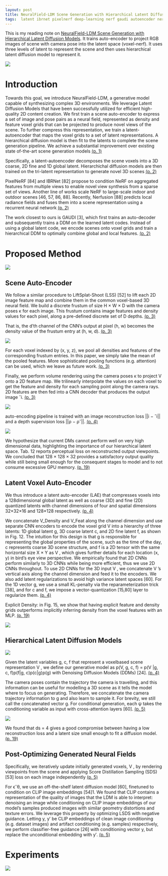 ```yaml
---
layout: post
title: NeuralField-LDM Scene Generation with Hierarchical Latent Diffusion Models
tags:  latent ibrnet pixelnerf deep-learning nerf gaudi autoencoder nerfusion diffusion 3d hierarchical
---
```


This is my reading note on [NeuralField-LDM Scene Generation with Hierarchical Latent Diffusion Models](http://arxiv.org/abs/2304.09787). It trains auto-encoder to project RGB images of scene with camera pose into the latent space (voxel-nerf). It uses three levels of latent to represent the scene and then uses hierarchical latent diffusion model to represent it.

![](https://raw.githubusercontent.com/zhangtemplar/zhangtemplar.github.io/master/uPic/kimNeuralFieldLDMSceneGeneration2023-1-x46-y430.png) 

# Introduction
Towards this goal, we introduce NeuralField-LDM, a generative model capable of synthesizing complex 3D environments. We leverage Latent Diffusion Models that have been successfully utilized for efficient high-quality 2D content creation. We first train a scene auto-encoder to express a set of image and pose pairs as a neural field, represented as density and feature voxel grids that can be projected to produce novel views of the scene. To further compress this representation, we train a latent-autoencoder that maps the voxel grids to a set of latent representations. A hierarchical diffusion model is then fit to the latents to complete the scene generation pipeline.  We achieve a substantial improvement over existing state of-the-art scene generation models [(p. 1)](zotero://open-pdf/library/items/HGQ5H9U2?page=1&annotation=CHDTWI6H)

Specifically, a latent-autoencoder decomposes the scene voxels into a 3D coarse, 2D fine and 1D global latent. Hierarchichal diffusion models are then trained on the tri-latent representation to generate novel 3D scenes [(p. 2)](zotero://open-pdf/library/items/HGQ5H9U2?page=2&annotation=SKK558S9)

PixelNeRF [84] and IBRNet [82] propose to condition NeRF on aggregated features from multiple views to enable novel view synthesis from a sparse set of views. Another line of works scale NeRF to large-scale indoor and outdoor scenes [46, 57, 86, 88].  Recently, Nerfusion [88] predicts local radiance fields and fuses them into a scene representation using a recurrent neural network [(p. 2)](zotero://open-pdf/library/items/HGQ5H9U2?page=2&annotation=UCYKRLAQ)

The work closest to ours is GAUDI [3], which first trains an auto-decoder and subsequently trains a DDM on the learned latent codes. Instead of using a global latent code, we encode scenes onto voxel grids and train a hierarchical DDM to optimally combine global and local features. [(p. 2)](zotero://open-pdf/library/items/HGQ5H9U2?page=2&annotation=Y83LFWV4)

# Proposed Method
![](https://raw.githubusercontent.com/zhangtemplar/zhangtemplar.github.io/master/uPic/kimNeuralFieldLDMSceneGeneration2023-3-x47-y578.png) 

## Scene Auto-Encoder
We follow a similar procedure to LiftSplat-Shoot (LSS) [52] to lift each 2D image feature map and combine them in the common voxel-based 3D neural field. We build a discrete frustum of size H × W × D with the camera poses κ for each image. This frustum contains image features and density values for each pixel, along a pre-defined discrete set of D depths. [(p. 3)](zotero://open-pdf/library/items/HGQ5H9U2?page=3&annotation=6IGY5TZC)

That is, the d’th channel of the CNN’s output at pixel (h, w) becomes the density value of the frustum entry at (h, w, d). [(p. 3)](zotero://open-pdf/library/items/HGQ5H9U2?page=3&annotation=2Z7V73JY)

![](https://raw.githubusercontent.com/zhangtemplar/zhangtemplar.github.io/master/uPic/kimNeuralFieldLDMSceneGeneration2023-3-x331-y381.png) 

For each voxel indexed by (x, y, z), we pool all densities and features of the corresponding frustum entries. In this paper, we simply take the mean of the pooled features. More sophisticated pooling functions (e.g. attention) can be used, which we leave as future work. [(p. 3)](zotero://open-pdf/library/items/HGQ5H9U2?page=3&annotation=E88UY3AV)

Finally, we perform volume rendering using the camera poses κ to project V onto a 2D feature map. We trilinearly interpolate the values on each voxel to get the feature and density for each sampling point along the camera rays. 2D features are then fed into a CNN decoder that produces the output image ˆi. [(p. 3)](zotero://open-pdf/library/items/HGQ5H9U2?page=3&annotation=VZRPE59B)

![](https://raw.githubusercontent.com/zhangtemplar/zhangtemplar.github.io/master/uPic/kimNeuralFieldLDMSceneGeneration2023-4-x47-y553.png) 

auto-encoding pipeline is trained with an image reconstruction loss ||i − ˆi|| and a depth supervision loss ||ρ − ρˆ||. [(p. 4)](zotero://open-pdf/library/items/HGQ5H9U2?page=4&annotation=7BH8AVBI)

![](https://raw.githubusercontent.com/zhangtemplar/zhangtemplar.github.io/master/uPic/kimNeuralFieldLDMSceneGeneration2023-20-x42-y491.png) 

We hypothesize that current DMs cannot perform well on very high dimensional data, highlighting the importance of our hierarchical latent space. Tab. 12 reports perceptual loss on reconstructed output viewpoints. We concluded that 128 × 128 × 32 provides a satisfactory output quality while still being small enough for the consequent stages to model and to not consume excessive GPU memory. [(p. 19)](zotero://open-pdf/library/items/HGQ5H9U2?page=19&annotation=XT4STFRR)

## Latent Voxel Auto-Encoder
We thus introduce a latent auto-encoder (LAE) that compresses voxels into a 128dimensional global latent as well as coarse (3D) and fine (2D) quantized latents with channel dimensions of four and spatial dimensions 32×32×16 and 128×128 respectively. [(p. 4)](zotero://open-pdf/library/items/HGQ5H9U2?page=4&annotation=D5PA7JHI)

We concatenate V_Density and V_Feat along the channel dimension and use separate CNN encoders to encode the voxel grid V into a hierarchy of three latents: 1D global latent g, 3D coarse latent c, and 2D fine latent f, as shown in Fig. 12. The intuition for this design is that g is responsible for representing the global properties of the scene, such as the time of the day, c represents coarse 3D scene structure, and f is a 2D tensor with the same horizontal size X × Y as V , which gives further details for each location (x, y) in bird’s eye view perspective. We empirically found that 2D CNNs perform similarly to 3D CNNs while being more efficient, thus we use 2D CNNs throughout. To use 2D CNNs for the 3D input V , we concatenate V ’s vertical axis along the channel dimension and feed it to the encoders. We also add latent regularizations to avoid high variance latent spaces [60]. For the 1D vector g, we use a small KL-penalty via the reparameterization trick [38], and for c and f, we impose a vector-quantization [15,80] layer to regularize them. [(p. 4)](zotero://open-pdf/library/items/HGQ5H9U2?page=4&annotation=KDIPZ56R)

Explicit Density: in Fig. 15, we show that having explicit feature and density grids outperforms implicitly inferring density from the voxel features with an MLP. [(p. 19)](zotero://open-pdf/library/items/HGQ5H9U2?page=19&annotation=MRG9CIDG)

![](https://raw.githubusercontent.com/zhangtemplar/zhangtemplar.github.io/master/uPic/kimNeuralFieldLDMSceneGeneration2023-20-x58-y144.png)

## Hierarchical Latent Diffusion Models
![](https://raw.githubusercontent.com/zhangtemplar/zhangtemplar.github.io/master/uPic/kimNeuralFieldLDMSceneGeneration2023-4-x304-y453.png) 

Given the latent variables g, c, f that represent a voxelbased scene representation V , we define our generative model as p(V, g, c, f) = p(V |g, c, f)p(f|g, c)p(c|g)p(g) with Denoising Diffusion Models (DDMs) [24]. [(p. 4)](zotero://open-pdf/library/items/HGQ5H9U2?page=4&annotation=7VABRIGM)

The camera poses contain the trajectory the camera is travelling, and this information can be useful for modelling a 3D scene as it tells the model where to focus on generating. Therefore, we concatenate the camera trajectory information to g and also learn to sample it. For brevity, we still call the concatenated vector g. For conditional generation, each ψ takes the conditioning variable as input with cross-attention layers [60]. [(p. 5)](zotero://open-pdf/library/items/HGQ5H9U2?page=5&annotation=UR8LGFIQ)

![](https://raw.githubusercontent.com/zhangtemplar/zhangtemplar.github.io/master/uPic/kimNeuralFieldLDMSceneGeneration2023-7-x306-y378.png) 

We found that ds = 4 gives a good compromise between having a low reconstruction loss and a latent size small enough to fit a diffusion model. [(p. 19)](zotero://open-pdf/library/items/HGQ5H9U2?page=19&annotation=7B7YSK2V)

## Post-Optimizing Generated Neural Fields
Specifically, we iteratively update initially generated voxels, V , by rendering viewpoints from the scene and applying Score Distillation Sampling (SDS) [53] loss on each image independently [(p. 5)](zotero://open-pdf/library/items/HGQ5H9U2?page=5&annotation=JP62LDPH)

For ϵˆθ, we use an off-the-shelf latent diffusion model [60], finetuned to condition on CLIP image embeddings [54]1. We found that CLIP contains a representation of the quality of images that the LDM is able to interpret: denoising an image while conditioning on CLIP image embeddings of our model’s samples produced images with similar geometry distortions and texture errors. We leverage this property by optimizing LSDS with negative guidance.  Letting y, y′ be CLIP embeddings of clean image conditioning (e.g. dataset images) and artifact conditioning (e.g. samples) respectively, we perform classifier-free guidance [26] with conditioning vector y, but replace the unconditional embedding with y′. [(p. 5)](zotero://open-pdf/library/items/HGQ5H9U2?page=5&annotation=Q2TWCNW2)

# Experiments
![](https://raw.githubusercontent.com/zhangtemplar/zhangtemplar.github.io/master/uPic/kimNeuralFieldLDMSceneGeneration2023-6-x302-y522.png) 

